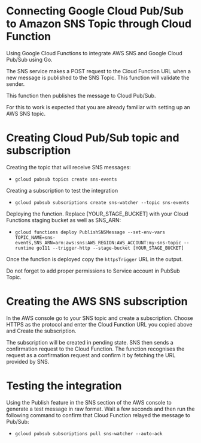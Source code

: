 
 # Connecting Google Cloud Pub/Sub to Amazon SNS Topic through Cloud Function
 
 Using Google Cloud Functions to integrate AWS SNS and Google Cloud Pub/Sub using Go.
 
 The SNS service makes a POST request to the Cloud Function URL when a new message is published to the
 SNS Topic. This function will validate the sender.
 
 This function then publishes the message to Cloud Pub/Sub.
 
 For this to work is expected that you are already familiar with setting up an AWS SNS topic.
 
 # Creating Cloud Pub/Sub topic and subscription
 
 Creating the topic that will receive SNS messages: 
 - `gcloud pubsub topics create sns-events`
 
 Creating a subscription to test the integration
 - `gcloud pubsub subscriptions create sns-watcher --topic sns-events`
 
 Deploying the function. Replace [YOUR_STAGE_BUCKET] with your Cloud Functions staging bucket as well as SNS_ARN:
 - `gcloud functions deploy PublishSNSMessage --set-env-vars TOPIC_NAME=sns-events,SNS_ARN=arn:aws:sns:AWS_REGION:AWS_ACCOUNT:my-sns-topic --runtime go111 --trigger-http --stage-bucket [YOUR_STAGE_BUCKET]`
 
 Once the function is deployed copy the `httpsTrigger` URL in the output.
 
 Do not forget to add proper permissions to Service account in PubSub Topic.
 
 # Creating the AWS SNS subscription
 
 In the AWS console go to your SNS topic and create a subscription.
 Choose HTTPS as the protocol and enter the Cloud Function URL you copied above and Create the subscription.
 
 The subscription will be created in pending state. SNS then sends a confirmation request to the Cloud Function.
 The function recognises the request as a confirmation request and confirm it by fetching the URL provided by SNS.
 
 # Testing the integration
 
 Using the Publish feature in the SNS section of the AWS console to generate a test message in raw format.
 Wait a few seconds and then run the following command to confirm that Cloud Function relayed the message to Pub/Sub:
 - `gcloud pubsub subscriptions pull sns-watcher --auto-ack`
